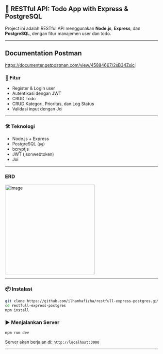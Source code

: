 ## 📘 RESTful API: Todo App with Express & PostgreSQL

Project ini adalah RESTful API menggunakan **Node.js**, **Express**, dan **PostgreSQL**, dengan fitur manajemen user dan todo.

---

## Documentation Postman
https://documenter.getpostman.com/view/45884667/2sB34Zsjcj

### 🚀 Fitur

* Register & Login user
* Autentikasi dengan JWT
* CRUD Todo
* CRUD Kategori, Prioritas, dan Log Status
* Validasi input dengan Joi

---

### 🛠️ Teknologi

* Node.js + Express
* PostgreSQL (`pg`)
* bcryptjs
* JWT (jsonwebtoken)
* Joi

---

### ERD
<img width="295" alt="image" src="https://github.com/user-attachments/assets/a84b54da-94bd-46d2-8927-c202315cc6d2" />

---
### 📦 Instalasi

```bash
git clone https://github.com/ilhamhafizha/restfull-express-postgres.git
cd restfull-express-postgres
npm install
```

### ▶️ Menjalankan Server

```bash
npm run dev
```

Server akan berjalan di: `http://localhost:3000`

---


